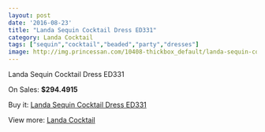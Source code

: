 ```yaml
---
layout: post
date: '2016-08-23'
title: "Landa Sequin Cocktail Dress ED331"
category: Landa Cocktail
tags: ["sequin","cocktail","beaded","party","dresses"]
image: http://img.princessan.com/10408-thickbox_default/landa-sequin-cocktail-dress-ed331.jpg
---
```

Landa Sequin Cocktail Dress ED331

On Sales: **$294.4915**
<a href="https://www.princessan.com/en/landa-cocktail/4497-landa-sequin-cocktail-dress-ed331.html"><amp-img layout="responsive" width="600" height="600" src="//img.princessan.com/10408-thickbox_default/landa-sequin-cocktail-dress-ed331.jpg" alt="Landa Sequin Cocktail Dress ED331 0" /></a>
<a href="https://www.princessan.com/en/landa-cocktail/4497-landa-sequin-cocktail-dress-ed331.html"><amp-img layout="responsive" width="600" height="600" src="//img.princessan.com/10409-thickbox_default/landa-sequin-cocktail-dress-ed331.jpg" alt="Landa Sequin Cocktail Dress ED331 1" /></a>

Buy it: [Landa Sequin Cocktail Dress ED331](https://www.princessan.com/en/landa-cocktail/4497-landa-sequin-cocktail-dress-ed331.html "Landa Sequin Cocktail Dress ED331")

View more: [Landa Cocktail](https://www.princessan.com/en/30-landa-cocktail "Landa Cocktail")